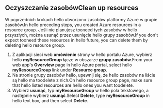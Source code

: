 ## <a name="clean-up-resources"></a><span data-ttu-id="5082c-101">Oczyszczanie zasobów</span><span class="sxs-lookup"><span data-stu-id="5082c-101">Clean up resources</span></span>

<span data-ttu-id="5082c-102">W poprzednich krokach hello utworzono zasobów platformy Azure w grupie zasobów.</span><span class="sxs-lookup"><span data-stu-id="5082c-102">In hello preceding steps, you created Azure resources in a resource group.</span></span> <span data-ttu-id="5082c-103">Jeśli nie planujesz tooneed tych zasobów w hello przyszłych, można usunąć przez usunięcie hello grupy zasobów.</span><span class="sxs-lookup"><span data-stu-id="5082c-103">If you don't expect tooneed these resources in hello future, you can delete them by deleting hello resource group.</span></span>
 
1. <span data-ttu-id="5082c-104">Z aplikacji sieci web **omówienie** strony w hello portalu Azure, wybierz hello **myResourceGroup** łącze w obszarze **grupy zasobów**.</span><span class="sxs-lookup"><span data-stu-id="5082c-104">From your web app's **Overview** page in hello Azure portal, select hello **myResourceGroup** link under **Resource group**.</span></span>
2. <span data-ttu-id="5082c-105">Na stronie grupy zasobów hello, upewnij się, że hello zasobów na liście są hello ma toodelete z nich.</span><span class="sxs-lookup"><span data-stu-id="5082c-105">On hello resource group page, make sure that hello listed resources are hello ones you want toodelete.</span></span>
3. <span data-ttu-id="5082c-106">Wybierz **usunąć**, typ **myResourceGroup** w hello pola tekstowego, a następnie wybierz **usunąć**.</span><span class="sxs-lookup"><span data-stu-id="5082c-106">Select **Delete**, type **myResourceGroup** in hello text box, and then select **Delete**.</span></span>
